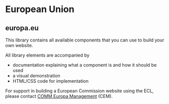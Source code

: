 # European Union 
## europa.eu


This library contains all available components that you can use to build your own website.

All library elements are accompanied by

- documentation explaining what a component is and how it should be used
- a visual demonstration 
- HTML/CSS code for implementation

For support in building a European Commission website using the ECL, please contact <a href="mailto:Europamanagement@ec.europa.eu">COMM Europa Management</a> (CEM).
